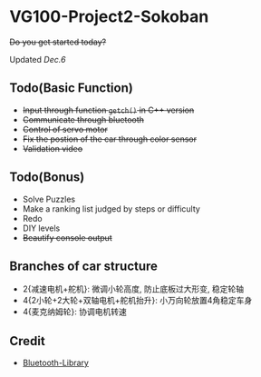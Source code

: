 # VG100-Project2-Sokoban

~~Do you get started today?~~

Updated _Dec.6_

## Todo(Basic Function)

- ~~Input through function `getch()` in C++ version~~
- ~~Communicate through bluetooth~~
- ~~Control of servo motor~~
- ~~Fix the postion of the car through color sensor~~
- ~~Validation video~~

## Todo(Bonus)

- Solve Puzzles
- Make a ranking list judged by steps or difficulty
- Redo
- DIY levels
- ~~Beautify console output~~

## Branches of car structure

- 2{减速电机+舵机}: 微调小轮高度, 防止底板过大形变, 稳定轮轴
- 4{2小轮+2大轮+双轴电机+舵机抬升}: 小万向轮放置4角稳定车身
- 4{麦克纳姆轮}: 协调电机转速

## Credit

- [Bluetooth-Library](https://github.com/OmarAflak/Bluetooth-Library)